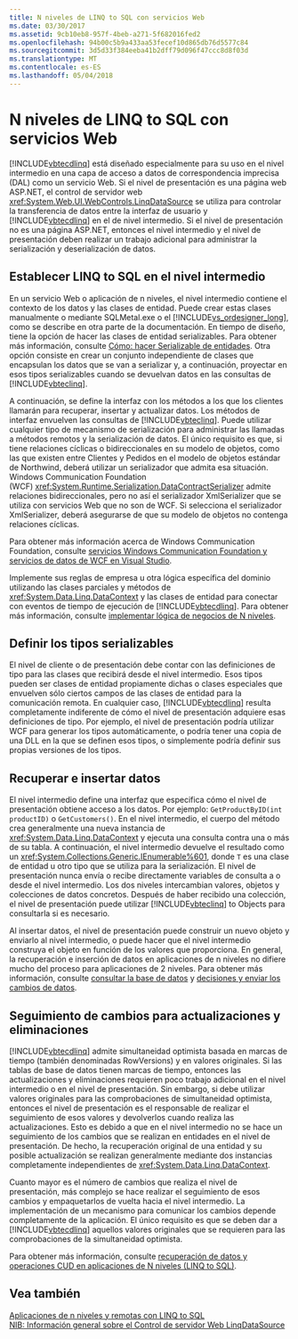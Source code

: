 ```yaml
---
title: N niveles de LINQ to SQL con servicios Web
ms.date: 03/30/2017
ms.assetid: 9cb10eb8-957f-4beb-a271-5f682016fed2
ms.openlocfilehash: 94b00c5b9a433aa53fecef10d865db76d5577c84
ms.sourcegitcommit: 3d5d33f384eeba41b2dff79d096f47ccc8d8f03d
ms.translationtype: MT
ms.contentlocale: es-ES
ms.lasthandoff: 05/04/2018
---
```

# <a name="linq-to-sql-n-tier-with-web-services"></a>N niveles de LINQ to SQL con servicios Web
[!INCLUDE[vbtecdlinq](../../../../../../includes/vbtecdlinq-md.md)] está diseñado especialmente para su uso en el nivel intermedio en una capa de acceso a datos de correspondencia imprecisa (DAL) como un servicio Web. Si el nivel de presentación es una página web ASP.NET, el control de servidor web <xref:System.Web.UI.WebControls.LinqDataSource> se utiliza para controlar la transferencia de datos entre la interfaz de usuario y [!INCLUDE[vbtecdlinq](../../../../../../includes/vbtecdlinq-md.md)] en el de nivel intermedio. Si el nivel de presentación no es una página ASP.NET, entonces el nivel intermedio y el nivel de presentación deben realizar un trabajo adicional para administrar la serialización y deserialización de datos.  
  
## <a name="setting-up-linq-to-sql-on-the-middle-tier"></a>Establecer LINQ to SQL en el nivel intermedio  
 En un servicio Web o aplicación de n niveles, el nivel intermedio contiene el contexto de los datos y las clases de entidad. Puede crear estas clases manualmente o mediante SQLMetal.exe o el [!INCLUDE[vs_ordesigner_long](../../../../../../includes/vs-ordesigner-long-md.md)], como se describe en otra parte de la documentación. En tiempo de diseño, tiene la opción de hacer las clases de entidad serializables. Para obtener más información, consulte [Cómo: hacer Serializable de entidades](../../../../../../docs/framework/data/adonet/sql/linq/how-to-make-entities-serializable.md). Otra opción consiste en crear un conjunto independiente de clases que encapsulan los datos que se van a serializar y, a continuación, proyectar en esos tipos serializables cuando se devuelvan datos en las consultas de [!INCLUDE[vbteclinq](../../../../../../includes/vbteclinq-md.md)].  
  
 A continuación, se define la interfaz con los métodos a los que los clientes llamarán para recuperar, insertar y actualizar datos. Los métodos de interfaz envuelven las consultas de [!INCLUDE[vbteclinq](../../../../../../includes/vbteclinq-md.md)]. Puede utilizar cualquier tipo de mecanismo de serialización para administrar las llamadas a métodos remotos y la serialización de datos. El único requisito es que, si tiene relaciones cíclicas o bidireccionales en su modelo de objetos, como las que existen entre Clientes y Pedidos en el modelo de objetos estándar de Northwind, deberá utilizar un serializador que admita esa situación. Windows Communication Foundation (WCF) <xref:System.Runtime.Serialization.DataContractSerializer> admite relaciones bidireccionales, pero no así el serializador XmlSerializer que se utiliza con servicios Web que no son de WCF. Si selecciona el serializador XmlSerializer, deberá asegurarse de que su modelo de objetos no contenga relaciones cíclicas.  
  
 Para obtener más información acerca de Windows Communication Foundation, consulte [servicios Windows Communication Foundation y servicios de datos de WCF en Visual Studio](/visualstudio/data-tools/windows-communication-foundation-services-and-wcf-data-services-in-visual-studio).  
  
 Implemente sus reglas de empresa u otra lógica específica del dominio utilizando las clases parciales y métodos de <xref:System.Data.Linq.DataContext> y las clases de entidad para conectar con eventos de tiempo de ejecución de  [!INCLUDE[vbtecdlinq](../../../../../../includes/vbtecdlinq-md.md)]. Para obtener más información, consulte [implementar lógica de negocios de N niveles](../../../../../../docs/framework/data/adonet/sql/linq/implementing-business-logic-linq-to-sql.md).  
  
## <a name="defining-the-serializable-types"></a>Definir los tipos serializables  
 El nivel de cliente o de presentación debe contar con las definiciones de tipo para las clases que recibirá desde el nivel intermedio. Esos tipos pueden ser clases de entidad propiamente dichas o clases especiales que envuelven sólo ciertos campos de las clases de entidad para la comunicación remota. En cualquier caso, [!INCLUDE[vbtecdlinq](../../../../../../includes/vbtecdlinq-md.md)] resulta completamente indiferente de cómo el nivel de presentación adquiere esas definiciones de tipo. Por ejemplo, el nivel de presentación podría utilizar WCF para generar los tipos automáticamente, o podría tener una copia de una DLL en la que se definen esos tipos, o simplemente podría definir sus propias versiones de los tipos.  
  
## <a name="retrieving-and-inserting-data"></a>Recuperar e insertar datos  
 El nivel intermedio define una interfaz que especifica cómo el nivel de presentación obtiene acceso a los datos. Por ejemplo: `GetProductByID(int productID)` o `GetCustomers()`. En el nivel intermedio, el cuerpo del método crea generalmente una nueva instancia de <xref:System.Data.Linq.DataContext> y ejecuta una consulta contra una o más de su tabla. A continuación, el nivel intermedio devuelve el resultado como un <xref:System.Collections.Generic.IEnumerable%601>, donde `T` es una clase de entidad u otro tipo que se utiliza para la serialización. El nivel de presentación nunca envía o recibe directamente variables de consulta a o desde el nivel intermedio. Los dos niveles intercambian valores, objetos y colecciones de datos concretos. Después de haber recibido una colección, el nivel de presentación puede utilizar [!INCLUDE[vbteclinq](../../../../../../includes/vbteclinq-md.md)] to Objects para consultarla si es necesario.  
  
 Al insertar datos, el nivel de presentación puede construir un nuevo objeto y enviarlo al nivel intermedio, o puede hacer que el nivel intermedio construya el objeto en función de los valores que proporciona. En general, la recuperación e inserción de datos en aplicaciones de n niveles no difiere mucho del proceso para aplicaciones de 2 niveles. Para obtener más información, consulte [consultar la base de datos](../../../../../../docs/framework/data/adonet/sql/linq/querying-the-database.md) y [decisiones y enviar los cambios de datos](../../../../../../docs/framework/data/adonet/sql/linq/making-and-submitting-data-changes.md).  
  
## <a name="tracking-changes-for-updates-and-deletes"></a>Seguimiento de cambios para actualizaciones y eliminaciones  
 [!INCLUDE[vbtecdlinq](../../../../../../includes/vbtecdlinq-md.md)] admite simultaneidad optimista basada en marcas de tiempo (también denominadas RowVersions) y en valores originales. Si las tablas de base de datos tienen marcas de tiempo, entonces las actualizaciones y eliminaciones requieren poco trabajo adicional en el nivel intermedio o en el nivel de presentación. Sin embargo, si debe utilizar valores originales para las comprobaciones de simultaneidad optimista, entonces el nivel de presentación es el responsable de realizar el seguimiento de esos valores y devolverlos cuando realiza las actualizaciones. Esto es debido a que en el nivel intermedio no se hace un seguimiento de los cambios que se realizan en entidades en el nivel de presentación. De hecho, la recuperación original de una entidad y su posible actualización se realizan generalmente mediante dos instancias completamente independientes de <xref:System.Data.Linq.DataContext>.  
  
 Cuanto mayor es el número de cambios que realiza el nivel de presentación, más complejo se hace realizar el seguimiento de esos cambios y empaquetarlos de vuelta hacia el nivel intermedio. La implementación de un mecanismo para comunicar los cambios depende completamente de la aplicación. El único requisito es que se deben dar a [!INCLUDE[vbtecdlinq](../../../../../../includes/vbtecdlinq-md.md)] aquellos valores originales que se requieren para las comprobaciones de la simultaneidad optimista.  
  
 Para obtener más información, consulte [recuperación de datos y operaciones CUD en aplicaciones de N niveles (LINQ to SQL)](../../../../../../docs/framework/data/adonet/sql/linq/data-retrieval-and-cud-operations-in-n-tier-applications.md).  
  
## <a name="see-also"></a>Vea también  
 [Aplicaciones de n niveles y remotas con LINQ to SQL](../../../../../../docs/framework/data/adonet/sql/linq/n-tier-and-remote-applications-with-linq-to-sql.md)  
 [NIB: Información general sobre el Control de servidor Web LinqDataSource](http://msdn.microsoft.com/library/104cfc3f-7385-47d3-8a51-830dfa791136)
